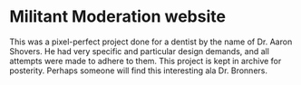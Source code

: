 # Militant Moderation website

This was a pixel-perfect project done for a dentist by the name of Dr. Aaron Shovers. He had
very specific and particular design demands, and all attempts were made to adhere to them.
This project is kept in archive for posterity. Perhaps someone will find this interesting
ala Dr. Bronners.
